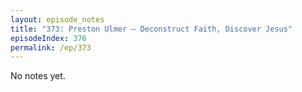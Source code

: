 ```yaml
---
layout: episode_notes
title: "373: Preston Ulmer — Deconstruct Faith, Discover Jesus"
episodeIndex: 376
permalink: /ep/373
---
```

No notes yet.
